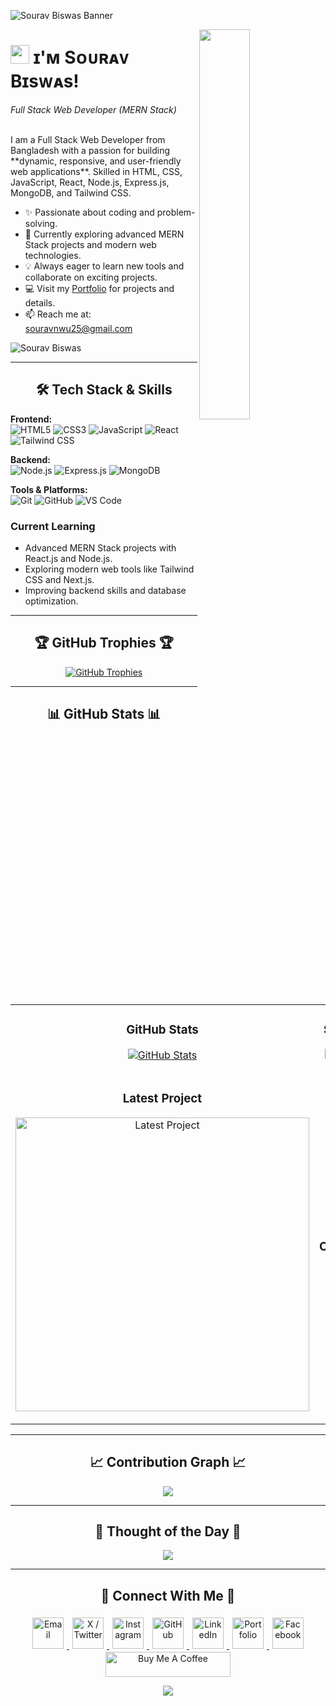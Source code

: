 <!--Banner-->
![Sourav Biswas Banner](./banner.png)

<!--Night Owl image-->
<div>
  <img align="right" width="40%" src="https://owlbertsio-resized.s3.amazonaws.com/Popper.psd.full.png">
</div>

<!--Header Name-->
# <img src="https://emojis.slackmojis.com/emojis/images/1531849430/4246/blob-sunglasses.gif?1531849430" width="30"/> ɪ'ᴍ Sᴏᴜʀᴀᴠ Bɪsᴡᴀs! 
*Full Stack Web Developer (MERN Stack)*  
<br /> 

<!--Start Intro-->               
<p align="left">
I am a Full Stack Web Developer from Bangladesh with a passion for building **dynamic, responsive, and user-friendly web applications**. Skilled in HTML, CSS, JavaScript, React, Node.js, Express.js, MongoDB, and Tailwind CSS.
</p>

- ✨ Passionate about coding and problem-solving.
- 🌱 Currently exploring advanced MERN Stack projects and modern web technologies.
- 💡 Always eager to learn new tools and collaborate on exciting projects.
- 💻 Visit my [Portfolio](https://sagor233.github.io/Portfolio/) for projects and details.
- 📫 Reach me at: [souravnwu25@gmail.com](mailto:souravnwu25@gmail.com)

<!--Profile Count Badge-->
<p align="left">
  <img src="https://komarev.com/ghpvc/?username=sagor233&label=Profile%20views&color=770677&style=for-the-badge&logo=star" alt="Sourav Biswas" style="padding-right:20px;" />
</p>

---

<!--Tech Stack Section-->       
<h2 align="center">🛠️ Tech Stack & Skills</h2> 

<p align="left">
  <!--Frontend-->
  <strong>Frontend:</strong><br>
  <img src="https://img.shields.io/badge/HTML5-E34F26?style=for-the-badge&logo=html5&logoColor=white" alt="HTML5"/>
  <img src="https://img.shields.io/badge/CSS3-1572B6?style=for-the-badge&logo=css3&logoColor=white" alt="CSS3"/>
  <img src="https://img.shields.io/badge/JavaScript-F7DF1E?style=for-the-badge&logo=javascript&logoColor=black" alt="JavaScript"/>
  <img src="https://img.shields.io/badge/React-61DAFB?style=for-the-badge&logo=react&logoColor=black" alt="React"/>
  <img src="https://img.shields.io/badge/TailwindCSS-38B2AC?style=for-the-badge&logo=tailwind-css&logoColor=white" alt="Tailwind CSS"/>
</p>

<p align="left">
  <!--Backend-->
  <strong>Backend:</strong><br>
  <img src="https://img.shields.io/badge/Node.js-43853D?style=for-the-badge&logo=node.js&logoColor=white" alt="Node.js"/>
  <img src="https://img.shields.io/badge/Express.js-404D59?style=for-the-badge" alt="Express.js"/>
  <img src="https://img.shields.io/badge/MongoDB-4EA94B?style=for-the-badge&logo=mongodb&logoColor=white" alt="MongoDB"/>
</p>

<p align="left">
  <!--Tools-->
  <strong>Tools & Platforms:</strong><br>
  <img src="https://img.shields.io/badge/Git-F05033?style=for-the-badge&logo=git&logoColor=white" alt="Git"/>
  <img src="https://img.shields.io/badge/GitHub-100000?style=for-the-badge&logo=github&logoColor=white" alt="GitHub"/>
  <img src="https://img.shields.io/badge/VS%20Code-0078D4?style=for-the-badge&logo=visual%20studio%20code&logoColor=white" alt="VS Code"/>
</p>

<h3 align="left">Current Learning</h3>
<ul align="left">
  <li>Advanced MERN Stack projects with React.js and Node.js.</li>
  <li>Exploring modern web tools like Tailwind CSS and Next.js.</li>
  <li>Improving backend skills and database optimization.</li>
</ul>

---

<!--Trophies Section-->   
<h2 align="center">🏆 GitHub Trophies 🏆</h2>
<p align="center">
  <a href="https://github.com/sagor233">
    <picture>
      <source media="(prefers-color-scheme: dark)" srcset="https://github-profile-trophy.vercel.app/?username=sagor233&no-bg=true&row=2&column=6&margin-w=20&margin-h=20&theme=monokai">
      <source media="(prefers-color-scheme: light)" srcset="https://github-profile-trophy.vercel.app/?username=sagor233&no-bg=true&row=2&column=6&margin-w=20&margin-h=20">
      <img alt="GitHub Trophies" src="https://github-profile-trophy.vercel.app/?username=sagor233&no-bg=true&no-frame=true&row=2&column=6&margin-w=20&margin-h=20">
    </picture>
  </a>
</p>

---

<!--GitHub Stats Table--> 
<h2 align="center">📊 GitHub Stats 📊</h2>

<table width="100%">
  <tr>
    <td width="50%">
      <h3 align="center"><strong>GitHub Stats</strong></h3>
      <p align="center">
        <a href="https://github.com/sagor233">
          <img align="center" src="https://github-readme-stats.vercel.app/api?username=sagor233&count_private=true&show_icons=true&theme=nightowl" alt="GitHub Stats" />
        </a>
      </p>
    </td>
    <td width="50%">
      <h3 align="center"><strong>Streak Stats</strong></h3>
      <p align="center">
        <a href="https://github.com/sagor233">
          <img align="center" src="https://streak-stats.demolab.com?user=sagor233&theme=nightowl" alt="Streak Stats" />
        </a>
      </p>
    </td>
  </tr>
  <tr>
    <td width="50%">
      <h3 align="center"><strong>Latest Project</strong></h3>
      <p align="center">
        <a href="https://github.com/sagor233/Assienment2">
          <img align="center" width="470" src="https://github-readme-stats.vercel.app/api/pin/?username=sagor233&repo=Assienment2&theme=nightowl" alt="Latest Project" />
        </a>
      </p>
    </td>
    <td width="50%">
      <h3 align="center"><strong>Top Contributions</strong></h3>
      <p align="center">
        <a href="https://github.com/sagor233">
          <img align="center" src="https://github-contributor-stats.vercel.app/api?username=sagor233&limit=2&theme=nightowl" alt="Top Repo" />
        </a>
      </p>
    </td>
  </tr>
</table>

---

<!--Contribution Graph-->
<h2 align="center">📈 Contribution Graph 📈</h2>
<div align="center">
    <img src="https://github-readme-activity-graph.vercel.app/graph?username=sagor233&bg_color=220a28&color=ffffff&line=c56a90&point=ffeb95&area=false" border-radius="15">
</div>

---

<!--Dynamic Quote card-->
<h2 align="center">🌟 Thought of the Day 🌟</h2>
<p align="center">
    <img src="https://readme-daily-quotes.vercel.app/api?author=Eleanor%20Roosevelt&quote=Happiness%20is%20not%20a%20goal...it's%20a%20by-product%20of%20a%20life%20well%20lived.&theme=dark&bg_color=220a28&author_color=ffeb95&accent_color=c56a90">
</p>

---

<!--Contact Section--> 
<!--Contact Section--> 
<h2 align="center">🤝 Connect With Me 🤝 </h2>
<div align="center">

  <!-- Email -->
  <a href="mailto:souravnwu25@gmail.com" target="_blank">
    <img src="https://cdn-icons-png.flaticon.com/512/732/732200.png" width=50 height=50 alt="Email" style="margin:5px;" />
  </a>

  <!-- X / Twitter -->
  <a href="https://x.com/sourav_biswas" target="_blank">
    <img src="https://cdn-icons-png.flaticon.com/512/733/733579.png" width=50 height=50 alt="X / Twitter" style="margin:5px;" />
  </a>

  <!-- Instagram -->
  <a href="https://www.instagram.com/sourav_biswas" target="_blank">
    <img src="https://cdn-icons-png.flaticon.com/512/2111/2111463.png" width=50 height=50 alt="Instagram" style="margin:5px;" />
  </a>

  <!-- GitHub -->
  <a href="https://github.com/sagor233" target="_blank">
    <img src="https://cdn-icons-png.flaticon.com/512/733/733609.png" width=50 height=50 alt="GitHub" style="margin:5px;" />
  </a>

  <!-- LinkedIn -->
  <a href="https://www.linkedin.com/in/sourav-biswas-dev" target="_blank">
    <img src="https://cdn-icons-png.flaticon.com/512/145/145807.png" width=50 height=50 alt="LinkedIn" style="margin:5px;" />
  </a>

  <!-- Portfolio -->
  <a href="https://sagor233.github.io/Portfolio/" target="_blank">
    <img src="https://cdn-icons-png.flaticon.com/512/1006/1006771.png" width=50 height=50 alt="Portfolio" style="margin:5px;" />
  </a>

  <!-- Facebook -->
  <a href="https://www.facebook.com/sourav.biswas" target="_blank">
    <img src="https://cdn-icons-png.flaticon.com/512/733/733547.png" width=50 height=50 alt="Facebook" style="margin:5px;" />
  </a>

</div>



<!--Buy me a coffee-->
<div align="center">
<a href="https://www.buymeacoffee.com/SouravBiswas" target="_blank">
<img src="https://cdn.buymeacoffee.com/buttons/v2/default-yellow.png" alt="Buy Me A Coffee" style="height: 40px !important;width: 200px !important;" >
</a>
</div>

<!--Footer--> 
<p align="center">
  <img src="https://capsule-render.vercel.app/api?type=waving&color=gradient&height=65&section=footer"/>
</p>
